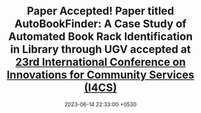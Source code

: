 ---
layout: post
title:  "<b>Paper Accepted!</b> Paper titled <b>AutoBookFinder: A Case Study of Automated Book Rack Identification in Library through UGV</b> accepted at <a href='https://www.eah-jena.de/i4cs-conference'>23rd International Conference on Innovations for Community Services (I4CS)</a>"
date:   2023-06-14 22:33:00 +0530
categories: news
---